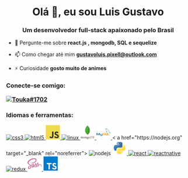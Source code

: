 <h1 align="center">Olá 👋, eu sou Luis Gustavo</h1>
<h3 align="center">Um desenvolvedor full-stack apaixonado pelo Brasil</h3>

- 💬 Pergunte-me sobre **react.js , mongodb, SQL e sequelize**

- 📫 Como chegar até mim **gustavoluis.pixell@outlook.com**

- ⚡ Curiosidade **gosto muito de animes**

<h3 align="left">Conecte-se comigo:</ h3>
<p align="left">
<a href="https://discord.gg/Touka#1702" target="blank"><img align="center" src="https://raw.githubusercontent .com/rahuldkjain/github-profile-readme-generator/master/src/images/icons/Social/discord.svg" alt="Touka#1702" height="30" width="40" /></a>
</p>

<h3 align="left">Idiomas e ferramentas:</h3>
<p align="left"> <a href="https://www.w3schools.com/css/" target="_blank" rel="noreferrer"> <img src="https://raw.githubusercontent. com/devicons/devicon/master/icons/css3/css3-original-wordmark.svg" alt="css3" width="40" height="40"/> </a> <a href="https:// www.w3.org/html/" target="_blank" rel="noreferrer"> <img src="https://raw.githubusercontent.com/devicons/devicon/master/icons/html5/html5-original-wordmark .svg" alt="html5" width="40" height="40"/> </a> <a href="https://developer.mozilla.org/en-US/docs/Web/JavaScript" target ="_blank" rel="noreferrer"> <img src="https://raw.githubusercontent.com/devicons/devicon/master/icons/javascript/javascript-original.svg" alt="javascript" width="40" height="40"/ > </a> <a href="https://www.linux.org/" target="_blank" rel="noreferrer"> <img src="https://raw.githubusercontent.com/devicons/devicon /master/icons/linux/linux-original.svg" alt="linux" width="40" height="40"/> </a> <a href="https://www.mongodb.com/" target="_blank" rel="noreferrer"> <img src="https://raw.githubusercontent.com/devicons/devicon/master/icons/mongodb/mongodb-original-wordmark.svg" alt="mongodb" width="40" height="40"/> </a> <a href="https://www.mysql.com/" target="_blank" rel="noreferrer"> <img src=" https://raw.githubusercontent.com/devicons/devicon/master/icons/mysql/mysql-original-wordmark.svg" alt="mysql" width="40" height="40"/> </a> < a href="https://nodejs.org" target="_blank" rel="noreferrer"> <img src="https://raw.githubusercontent.com/devicons/devicon/master/icons/nodejs/nodejs- original-wordmark.svg" alt="nodejs" width="40" height="40"/> </a> <a href="https://www.python.org" target="_blank"rel="noreferrer"> <img src="https://raw.githubusercontent.com/devicons/devicon/master/icons/python/python-original.svg" alt="python" width="40" height=" 40"/> </a> <a href="https://reactjs.org/" target="_blank" rel="noreferrer"> <img src="https://raw.githubusercontent.com/devicons/ devicon/master/icons/react/react-original-wordmark.svg" alt="react" width="40" height="40"/> </a> <a href="https://reactnative.dev/ " target="_blank" rel="noreferrer"> <img src="https://reactnative.dev/img/header_logo.svg" alt="reactnative" width="40" height="40"/> </a> <a href="https://redux.js.org" target="_blank" rel="noreferrer"> <img src="https://raw.githubusercontent.com/devicons/devicon /master/icons/redux/redux-original.svg" alt="redux" width="40" height="40"/> </a> <a href="https://sass-lang.com" target ="_blank" rel="noreferrer"> <img src="https://raw.githubusercontent.com/devicons/devicon/master/icons/sass/sass-original.svg" alt="sass" width="40 " height="40"/> </a> <a href="https://www.typescriptlang.org/" target="_blank" rel="noreferrer"> <img src="https://raw.githubusercontent.com/devicons/devicon/master/icons/typescript/typescript-original.svg" alt="typescript" width="40" height="40"/> </a> </p>
